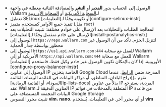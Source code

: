 * الوصول إلى الحساب بدور **المدير** أو **النشر** والمصادقة الثنائية معطلة في واجهة Wallarm لـ[السحابة الأمريكية](https://us1.my.wallarm.com/) أو [السحابة الأوروبية](https://my.wallarm.com/)
* تعطيل SELinux أو تكوينه وفقًا لـ[التعليمات][configure-selinux-instr]
* تنفيذ جميع الأوامر كمستخدم متميز (مثل `root`)
* لمعالجة الطلبات والتحليلات بعد الإرسال على خوادم مختلفة: تثبيت التحليلات بعد الإرسال على خادم منفصل وفقًا لـ[التعليمات][install-postanalytics-instr]
* الوصول إلى `https://repo.wallarm.com` لتنزيل الحزم. تأكد من أن الوصول غير محظور بواسطة جدار الحماية
* الوصول إلى `https://us1.api.wallarm.com:444` للعمل مع سحابة Wallarm الأمريكية أو إلى `https://api.wallarm.com:444` للعمل مع سحابة Wallarm الأوروبية. إذا كان بالإمكان تكوين الوصول عبر خادم وكيل فقط، فاستخدم [التعليمات][configure-proxy-balancer-instr]
* الوصول إلى عناوين IP الخاصة بتخزين Google Cloud المدرجة ضمن [الرابط](https://www.gstatic.com/ipranges/goog.json). عندما تقوم بـ[إدراج البلدان، المناطق، أو مراكز البيانات في القائمة البيضاء، القائمة السوداء، أو القائمة الرمادية][ip-lists-docs] بدلاً من عناوين IP الفردية، يسترجع عقد Wallarm العناوين الدقيقة لـ IP المتعلقة بالمدخلات في قوائم IP من قاعدة البيانات المجمعة المستضافة على Google Storage
* تثبيت محرر النصوص **vim**، **nano**، أو أي محرر آخر. في التعليمات، يُستخدم **vim**